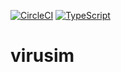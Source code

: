 [![CircleCI](https://circleci.com/gh/dgrusemann/virusim.svg?style=svg)](https://circleci.com/gh/dgrusemann/virusim)
[![TypeScript](https://badges.frapsoft.com/typescript/code/typescript.svg?v=101)](https://github.com/ellerbrock/typescript-badges/)

# virusim
